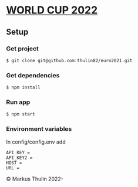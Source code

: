 # [WORLD CUP 2022](https://github.com/thulin82/worldcup2022)

## Setup

### Get project

```
$ git clone git@github.com:thulin82/euro2021.git
```

### Get dependencies

```
$ npm install
```

### Run app

```
$ npm start
```

### Environment variables
In config/config.env add
```
API_KEY = 
API_KEY2 = 
HOST = 
URL = 
```

© Markus Thulin 2022-

